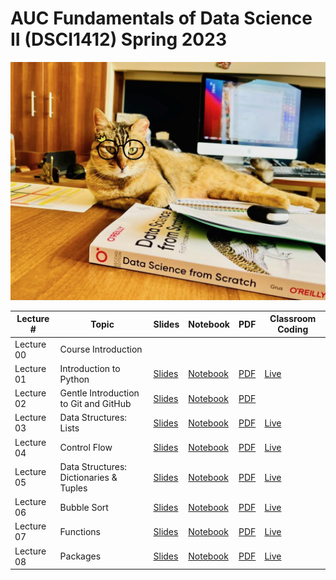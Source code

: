 # AUC Fundamentals of Data Science II (DSCI1412) Spring 2023

![AUC Data Scientist](images/boussy.png)

| Lecture # | Topic | Slides | Notebook | PDF | Classroom Coding |
| - | - | - | - | - | - |
| Lecture 00 | Course Introduction | | | | |
| Lecture 01 | Introduction to Python | [Slides](https://ahmedmoustafa.github.io/AUC-Fundamentals-of-Data-Science-II-Spring-2023/lecture01.html) | [Notebook](notebooks/lecture01.ipynb) | [PDF](pdfs/lecture01.pdf) | [Live](livecoding/lecture01.ipynb) |
| Lecture 02 | Gentle Introduction to Git and GitHub | [Slides](https://ahmedmoustafa.github.io/AUC-Fundamentals-of-Data-Science-II-Spring-2023/lecture02.html) | [Notebook](notebooks/lecture02.ipynb) | [PDF](pdfs/lecture02.pdf) | |
| Lecture 03 | Data Structures: Lists  | [Slides](https://ahmedmoustafa.github.io/AUC-Fundamentals-of-Data-Science-II-Spring-2023/lecture03.html) | [Notebook](notebooks/lecture03.ipynb) | [PDF](pdfs/lecture03.pdf) | [Live](livecoding/lecture03.ipynb) |
| Lecture 04 | Control Flow  | [Slides](https://ahmedmoustafa.github.io/AUC-Fundamentals-of-Data-Science-II-Spring-2023/lecture04.html) | [Notebook](notebooks/lecture04.ipynb) | [PDF](pdfs/lecture04.pdf) | [Live](livecoding/lecture04.ipynb) |
| Lecture 05 | Data Structures: Dictionaries & Tuples  | [Slides](https://ahmedmoustafa.github.io/AUC-Fundamentals-of-Data-Science-II-Spring-2023/lecture05.html) | [Notebook](notebooks/lecture05.ipynb) | [PDF](pdfs/lecture05.pdf) | [Live](livecoding/lecture05.ipynb) |
| Lecture 06 | Bubble Sort  | [Slides](https://ahmedmoustafa.github.io/AUC-Fundamentals-of-Data-Science-II-Spring-2023/lecture06.html) | [Notebook](notebooks/lecture06.ipynb) | [PDF](pdfs/lecture06.pdf) | [Live](livecoding/lecture06.ipynb) |
| Lecture 07 | Functions  | [Slides](https://ahmedmoustafa.github.io/AUC-Fundamentals-of-Data-Science-II-Spring-2023/lecture07.html) | [Notebook](notebooks/lecture07.ipynb) | [PDF](pdfs/lecture07.pdf) | [Live](livecoding/lecture07.ipynb) |
| Lecture 08 | Packages  | [Slides](https://ahmedmoustafa.github.io/AUC-Fundamentals-of-Data-Science-II-Spring-2023/lecture08.html) | [Notebook](notebooks/lecture08.ipynb) | [PDF](pdfs/lecture08.pdf) | [Live](livecoding/lecture08.ipynb) |
